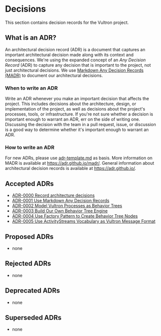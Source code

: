 # Decisions

This section contains decision records for the Vultron project.

## What is an ADR?

An architectural decision record (ADR) is a document that captures an important architectural decision made along with its context and consequences.
We're using the expanded concept of an *Any Decision Record* (ADR) to capture any decision that is important to the project, not just architectural decisions.
We use [Markdown Any Decision Records (MADR)](https://adr.github.io/madr/) to document our architectural decisions.

### When to write an ADR

Write an ADR whenever you make an important decision that affects the project.
This includes decisions about the architecture, design, or implementation of the project, as well as decisions about the project's processes, tools, or infrastructure.
If you're not sure whether a decision is important enough to warrant an ADR, err on the side of writing one.
Discussing the decision with the team in a pull request, issue, or discussion is a good way to determine whether it's important enough to warrant an ADR.

### How to write an ADR

For new ADRs, please use [adr-template.md](_adr-template.md) as basis.
More information on MADR is available at <https://adr.github.io/madr/>.
General information about architectural decision records is available at <https://adr.github.io/>.

## Accepted ADRs

- [ADR-0000 Record architecture decisions](0000-record-architecture-decisions.md)
- [ADR-0001 Use Markdown Any Decision Records](0001-use-markdown-any-decision-records.md)
- [ADR-0002 Model Vultron Processes as Behavior Trees](0002-model-processes-with-behavior-trees.md)
- [ADR-0003 Build Our Own Behavior Tree Engine](0003-build-custom-python-bt-engine.md)
- [ADR-0004 Use Factory Pattern to Create Behavior Tree Nodes](0004-use-factory-methods-for-common-bt-node-types.md)
- [ADR-0005 Use ActivityStreams Vocabulary as Vultron Message Format](0005-activitystreams-vocabulary-as-vultron-message-format.md)

## Proposed ADRs

- none

## Rejected ADRs

- none

## Deprecated ADRs

- none

## Superseded ADRs

- none
